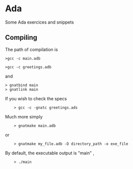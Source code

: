 # Ada
Some Ada exercices and snippets

## Compiling
The path of compilation is

    >gcc -c main.adb

    >gcc -c greetings.adb

and

    > gnatbind main
    > gnatlink main
  
  If you wish to check the specs
  
        > gcc -c -gnatc greetings.ads
    
  Much more simply
  
        > gnatmake main.adb
      
 or
 
        > gnatmake my_file.adb -D directory_path -o exe_file
    
By default, the executable output is "main" ,
    
        > ./main
    
